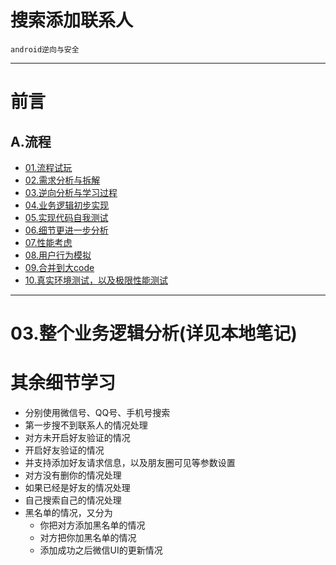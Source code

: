# 搜索添加联系人
`android逆向与安全`

---



# 前言

## A.流程

- [01.流程试玩]()
- [02.需求分析与拆解]()
- [03.逆向分析与学习过程]()
- [04.业务逻辑初步实现]()
- [05.实现代码自我测试]()
- [06.细节更进一步分析]()
- [07.性能考虑]()
- [08.用户行为模拟]()
- [09.合并到大code]()
- [10.真实环境测试，以及极限性能测试]()
---

# 03.整个业务逻辑分析(详见本地笔记)

# 其余细节学习

- 分别使用微信号、QQ号、手机号搜索
- 第一步搜不到联系人的情况处理
- 对方未开启好友验证的情况
- 开启好友验证的情况
- 并支持添加好友请求信息，以及朋友圈可见等参数设置
- 对方没有删你的情况处理
- 如果已经是好友的情况处理
- 自己搜索自己的情况处理
- 黑名单的情况，又分为
    - 你把对方添加黑名单的情况
    - 对方把你加黑名单的情况
    - 添加成功之后微信UI的更新情况

